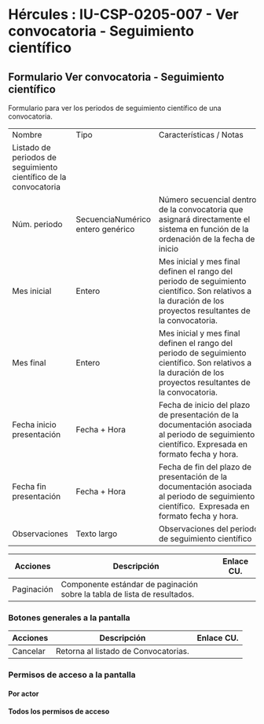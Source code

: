# Hércules : IU\-CSP\-0205\-007 \- Ver convocatoria \- Seguimiento científico



## Formulario Ver convocatoria \- Seguimiento científico

Formulario para ver los periodos de seguimiento científico de una convocatoria.



|  | | |
| --- | --- | --- |
| Nombre | Tipo | Características / Notas |
| Listado de periodos de seguimiento científico de la convocatoria | | |
| Núm. periodo | SecuenciaNumérico entero genérico | Número secuencial dentro de la convocatoria que asignará directamente el sistema en función de la ordenación de la fecha de inicio |
| Mes inicial | Entero | Mes inicial y mes final definen el rango del periodo de seguimiento científico. Son relativos a la duración de los proyectos resultantes de la convocatoria. |
| Mes final | Entero | Mes inicial y mes final definen el rango del periodo de seguimiento científico. Son relativos a la duración de los proyectos resultantes de la convocatoria. |
| Fecha inicio presentación | Fecha \+ Hora | Fecha de inicio del plazo de presentación de la documentación asociada al periodo de seguimiento científico. Expresada en formato fecha y hora. |
| Fecha fin presentación | Fecha \+ Hora | Fecha de fin del plazo de presentación de la documentación asociada al periodo de seguimiento científico.  Expresada en formato fecha y hora. |
| Observaciones | Texto largo | Observaciones del periodo de seguimiento científico |



| Acciones | Descripción | Enlace CU. |
| --- | --- | --- |
| Paginación | Componente estándar de paginación sobre la tabla de lista de resultados. |  |

### Botones generales a la pantalla



| Acciones | Descripción | Enlace CU. |
| --- | --- | --- |
| Cancelar | Retorna al listado de Convocatorias. |  |

### Permisos de acceso a la pantalla

#### Por actor

#### Todos los permisos de acceso




